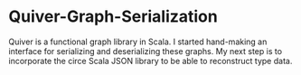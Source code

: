 # Quiver-Graph-Serialization
Quiver is a functional graph library in Scala. I started hand-making an interface for serializing and deserializing these graphs. My next step is to incorporate the circe Scala JSON library to be able to reconstruct type data.
